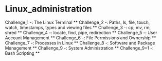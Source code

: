 # Linux_administration
Challenge_1 -: The Linux Terminal  **
Challenge_2 -: Paths, ls, file, touch, watch, timestamps, types and viewing files  **
Challenge_3 -: cp, mv, rm, shred  **
Challenge_4 -: locate, find, pipe, redirection  **
Challenge_5 -: User Account Management  **
Challenge_6 -: File Permissions and Ownership  **
Challenge_7 -: Processes in Linux **
Challenge_8 -: Software and Package Management **
Challenge_9 -: System Administration **
Challenge_9+1 -: Bash Scripting **
